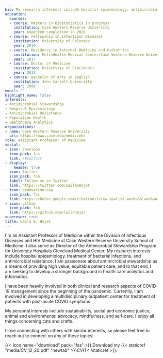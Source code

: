```yaml
---
bio: My research interests include hospital epidemiology, antimicrobial resistance, and antimicrobial stewardship.
education:
  courses:
  - course: Masters in Biostatistics in progress
    institution: Case Western Reserve University
    year: expected completion in 2022
  - course: Fellowship in Infectious Diseases
    institution: University of Colorado
    year: 2019
  - course: Residency in Internal Medicine and Pediatrics
    institution: MetroHealth Medical Center/Case Western Reserve University
    year: 2017
  - course: Doctor of Medicine
    institution: University of Cincinnati
    year: 2013
  - course: Bachelor of Arts in English
    institution: John Carroll University 
    year: 2009
email: ""
highlight_name: false
interests:
- Antimicrobial Stewardship
- Hospital Epidemiology
- Antimicrobial Resistance
- Population Health
- Healthcare Analytics
organizations:
- name: Case Western Reserve University
  url: https://www.case.edu/medicine/
role: Assistant Professor of Medicine
social:
- icon: envelope
  icon_pack: fas
  link: /#contact
- display:
    header: true
  icon: twitter
  icon_pack: fab
  label: Follow me on Twitter
  link: https://twitter.com/LeilaSHojat
- icon: graduation-cap
  icon_pack: fas
  link: https:scholar.google.com/citations?view_op=list_works&hl=en&authuser=2&user=Y9rUm1gAAAAJ
- icon: github
  icon_pack: fab
  link: https://github.com/leilahojat
superuser: true
title: Leila S. Hojat
---
```


I'm an Assistant Professor of Medicine within the Division of Infectious Diseases and HIV Medicine at Case Western Reserve University School of Medicine. I also serve as Director of the Antimicrobial Stewardship Program for University Hospitals Cleveland Medical Center. My research interests include hospital epidemiology, treatment of bacterial infections, and antimicrobial resistance. I am passionate about antimicrobial stewardship as a means of providing high value, equitable patient care, and to that end, I am seeking to develop a stronger background in health care analytics and informatics.

I have been heavily involved in both clinical and research aspects of COVID-19 management since the beginning of the pandemic. Currently, I am involved in developing a multidisciplinary outpatient center for treatment of patients with post-acute COVID symptoms. 

My personal interests include sustainability, social and economic justice, animal and environmental advocacy, mindfulness, and self-care. I enjoy all things concerning cats and crafts. 

I love connecting with others with similar interests, so please feel free to reach out to connect on any of these topics!

{{< icon name="download" pack="fas" >}} Download my {{< staticref "media/CV_12_20.pdf" "newtab" >}}CV{{< /staticref >}}.
